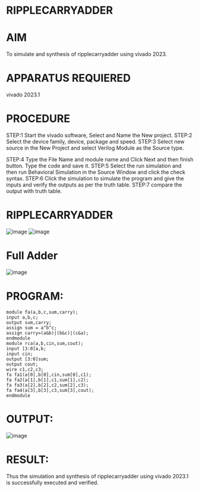 # RIPPLECARRYADDER
# AIM
To simulate and synthesis of ripplecarryadder using vivado 2023.

# APPARATUS REQUIERED
vivado 2023.1

# PROCEDURE
STEP:1 Start the vivado software, Select and Name the New project.
STEP:2 Select the device family, device, package and speed.
STEP:3 Select new source in the New Project and select Verilog Module as the Source type.

STEP:4 Type the File Name and module name and Click Next and then finish button. Type the code and save it. 
STEP:5 Select the run simulation and then run Behavioral Simulation in the Source Window and click the check syntax. 
STEP:6 Click the simulation to simulate the program and give the inputs and verify the outputs as per the truth table. 
STEP:7 compare the output with truth table.

# RIPPLECARRYADDER
![image](https://github.com/RESMIRNAIR/RIPPLECARRYADDER/assets/154305926/62459000-90cb-4c43-a221-7b8cf1d419b0)
![image](https://github.com/RESMIRNAIR/RIPPLECARRYADDER/assets/154305926/24ea1940-0b55-4f8a-be6a-a7ac5daf2919)
# Full Adder
![image](https://github.com/RESMIRNAIR/RIPPLECARRYADDER/assets/154305926/3208d46f-2fd4-4d6a-987f-63102c173ca0)


# PROGRAM:
```
module fa(a,b,c,sum,carry);
input a,b,c;
output sum,carry;
assign sum = a^b^c;
assign carry=(a&b)|(b&c)|(c&a);
endmodule
module rca(a,b,cin,sum,cout);
input [3:0]a,b;
input cin;
output [3:0]sum;
output cout;
wire c1,c2,c3;
fa fa1(a[0],b[0],cin,sum[0],c1);
fa fa2(a[1],b[1],c1,sum[1],c2);
fa fa3(a[2],b[2],c2,sum[2],c3);
fa fa4(a[3],b[3],c3,sum[3],cout);
endmodule
```
# OUTPUT:
![image](https://github.com/KabilanBaskaran0807/RIPPLECARRYADDER/assets/166724685/ecb47750-fb1b-4a3d-87e5-a18821dd40b2)

# RESULT:
Thus the simulation and synthesis of ripplecarryadder using vivado 2023.1 is successfully executed and verified.


